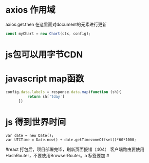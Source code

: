 # axios 作用域
axios.get.then 在这里面对document的元素进行更新

```javascript
const myChart = new Chart(ctx, config);
```

# js包可以用字节CDN

# javascript map函数
```javascript
config.data.labels = response.data.map(function (sh){
		  return sh['tday']
	  })
```

# js 得到世界时间
```
var date = new Date();
var UTCTime = Date.now() + date.getTimezoneOffset()*60*1000;
```

#react 打包后，项目部署完毕，刷新页面报错（404）
客户端路由要使用HashRouter，不要使用BrowserRouter。a 标签要加 # 

